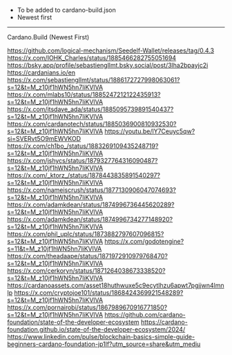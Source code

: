 - To be added to cardano-build.json
- Newest first
----
Cardano.Build (Newest First)

https://github.com/logical-mechanism/Seedelf-Wallet/releases/tag/0.4.3
https://x.com/IOHK_Charles/status/1885466282755051694
https://bsky.app/profile/sebastiengllmt.bsky.social/post/3lha2bpayjc2i
https://cardanians.io/en
https://x.com/sebastiengllmt/status/1886172727998063061?s=12&t=M_z10jf1hWN5hn7liKVlVA
https://x.com/mlabs10/status/1885247212122435913?s=12&t=M_z10jf1hWN5hn7liKVlVA
https://x.com/itsdave_ada/status/1885095739891540437?s=12&t=M_z10jf1hWN5hn7liKVlVA
https://x.com/cardanotech/status/1885036900810932530?s=12&t=M_z10jf1hWN5hn7liKVlVA
https://youtu.be/lY7Ceuyc5qw?si=SVERvt5O9mEWVKOD
https://x.com/ch1bo_/status/1883269109435248719?s=12&t=M_z10jf1hWN5hn7liKVlVA
https://x.com/jshycs/status/1879327764316090487?s=12&t=M_z10jf1hWN5hn7liKVlVA
https://x.com/_ktorz_/status/1878443835891540297?s=12&t=M_z10jf1hWN5hn7liKVlVA
https://x.com/nameiscrush/status/1877130906047074693?s=12&t=M_z10jf1hWN5hn7liKVlVA
https://x.com/adamkdean/status/1874996736445620289?s=12&t=M_z10jf1hWN5hn7liKVlVA
https://x.com/adamkdean/status/1874996734277148920?s=12&t=M_z10jf1hWN5hn7liKVlVA
https://x.com/phil_uplc/status/1873882797607096815?s=12&t=M_z10jf1hWN5hn7liKVlVA
https://x.com/godotengine?s=11&t=M_z10jf1hWN5hn7liKVlVA
https://x.com/theadaape/status/1871972910979768470?s=12&t=M_z10jf1hWN5hn7liKVlVA
https://x.com/cerkoryn/status/1871264038673338520?s=12&t=M_z10jf1hWN5hn7liKVlVA
https://cardanoassets.com/asset18huthwuxe5c9ecytlhzu6apwt7pgjjwn4lmnlp
https://x.com/cryptojoe101/status/1868424369921548289?s=12&t=M_z10jf1hWN5hn7liKVlVA
https://x.com/pornairobi/status/1867989670916771850?s=12&t=M_z10jf1hWN5hn7liKVlVA
https://github.com/cardano-foundation/state-of-the-developer-ecosystem
https://cardano-foundation.github.io/state-of-the-developer-ecosystem/2024/
https://www.linkedin.com/pulse/blockchain-basics-simple-guide-beginners-cardano-foundation-jp1lf?utm_source=share&utm_mediu
